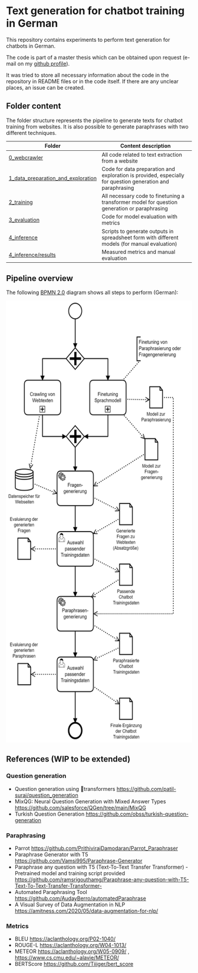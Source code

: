 # Text generation for chatbot training in German
This repository contains experiments to perform text generation for chatbots in German.

The code is part of a master thesis which can be obtained upon request (e-mail on my [github profile](https://github.com/TiloMichel)). 

It was tried to store all necessary information about the code in the repository in README files or in the code itself. If there are any unclear places, an issue can be created.

## Folder content
The folder structure represents the pipeline to generate texts for chatbot training from websites. It is also possible to generate paraphrases with two different techniques.

| Folder | Content description |
|---|---|
| [0_webcrawler](0_webcrawler) | All code related to text extraction from a website |
| [1_data_preparation_and_exploration](1_data_preparation_and_exploration) | Code for data preparation and exploration is provided, especially for question generation and paraphrasing |
| [2_training](2_training) | All necessary code to finetuning a transformer model for question generation or paraphrasing |
| [3_evaluation](3_evaluation) | Code for model evaluation with metrics |
| [4_inference](4_inference) | Scripts to generate outputs in spreadsheet form with different models (for manual evaluation) |
| [4_inference/results](4_inference/results) | Measured metrics and manual evaluation |


## Pipeline overview
The following [BPMN 2.0](http://www.bpmb.de/images/BPMN2_0_Poster_DE.pdf) diagram shows all steps to perform (German):

<img src="images/chatbot-training-data-augmentation-method.png" width="600" height="1200" />


## References (WIP to be extended)

### Question generation
* Question generation using 🤗transformers https://github.com/patil-suraj/question_generation
* MixQG: Neural Question Generation with Mixed Answer Types https://github.com/salesforce/QGen/tree/main/MixQG
* Turkish Question Generation https://github.com/obss/turkish-question-generation


### Paraphrasing
* Parrot https://github.com/PrithivirajDamodaran/Parrot_Paraphraser
* Paraphrase Generator with T5 https://github.com/Vamsi995/Paraphrase-Generator
* Paraphrase any question with T5 (Text-To-Text Transfer Transformer) - Pretrained model and training script provided https://github.com/ramsrigouthamg/Paraphrase-any-question-with-T5-Text-To-Text-Transfer-Transformer-
* Automated Paraphrasing Tool https://github.com/AudayBerro/automatedParaphrase
* A Visual Survey of Data Augmentation in NLP https://amitness.com/2020/05/data-augmentation-for-nlp/

### Metrics
* BLEU https://aclanthology.org/P02-1040/
* ROUGE-L https://aclanthology.org/W04-1013/
* METEOR https://aclanthology.org/W05-0909/ , https://www.cs.cmu.edu/~alavie/METEOR/
* BERTScore https://github.com/Tiiiger/bert_score